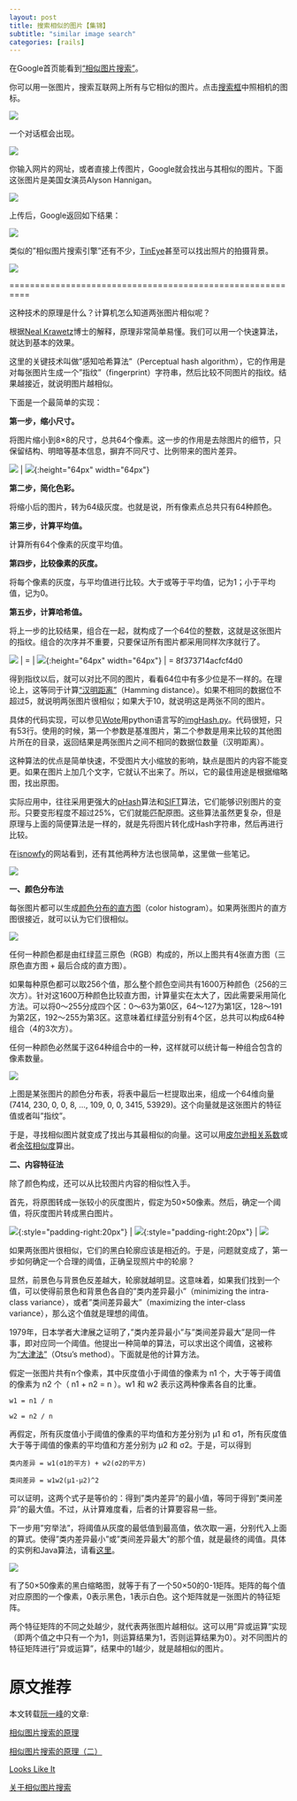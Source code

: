 ```yaml
---
layout: post
title: 搜索相似的图片【集锦】
subtitle: "similar image search"
categories: [rails]
---
```



在Google首页能看到[“相似图片搜索”](http://www.google.com/insidesearch/searchbyimage.html)。

你可以用一张图片，搜索互联网上所有与它相似的图片。点击[搜索框](http://images.google.com.hk/)中照相机的图标。

[![](http://image.beekka.com/blog/201107/bg2011072101.png)](http://images.google.com.hk/)

一个对话框会出现。

![](http://image.beekka.com/blog/201107/bg2011072102.png)

你输入网片的网址，或者直接上传图片，Google就会找出与其相似的图片。下面这张图片是美国女演员Alyson Hannigan。

![](http://image.beekka.com/blog/201107/bg2011072103.jpg)

上传后，Google返回如下结果：

![](http://image.beekka.com/blog/201107/bg2011072104.jpg)

类似的”相似图片搜索引擎”还有不少，[TinEye](http://www.tineye.com/)甚至可以找出照片的拍摄背景。

![](http://image.beekka.com/blog/201107/bg2011072105.jpg)

==========================================================

这种技术的原理是什么？计算机怎么知道两张图片相似呢？

根据[Neal Krawetz](http://www.hackerfactor.com/blog/index.php?/archives/432-Looks-Like-It.html)博士的解释，原理非常简单易懂。我们可以用一个快速算法，就达到基本的效果。

这里的关键技术叫做”感知哈希算法”（Perceptual hash algorithm），它的作用是对每张图片生成一个”指纹”（fingerprint）字符串，然后比较不同图片的指纹。结果越接近，就说明图片越相似。

下面是一个最简单的实现：

**第一步，缩小尺寸。**

将图片缩小到8×8的尺寸，总共64个像素。这一步的作用是去除图片的细节，只保留结构、明暗等基本信息，摒弃不同尺寸、比例带来的图片差异。  

![](http://image.beekka.com/blog/201107/bg2011072107.png)  |  ![](http://image.beekka.com/blog/201107/bg2011072107.png){:height="64px" width="64px"}

**第二步，简化色彩。**

将缩小后的图片，转为64级灰度。也就是说，所有像素点总共只有64种颜色。

**第三步，计算平均值。**

计算所有64个像素的灰度平均值。

**第四步，比较像素的灰度。**

将每个像素的灰度，与平均值进行比较。大于或等于平均值，记为1；小于平均值，记为0。

**第五步，计算哈希值。**

将上一步的比较结果，组合在一起，就构成了一个64位的整数，这就是这张图片的指纹。组合的次序并不重要，只要保证所有图片都采用同样次序就行了。

![](http://image.beekka.com/blog/201107/bg2011072109.png)  |  =  |  ![](http://image.beekka.com/blog/201107/bg2011072109.png){:height="64px" width="64px"}  |  = 8f373714acfcf4d0

得到指纹以后，就可以对比不同的图片，看看64位中有多少位是不一样的。在理论上，这等同于计算[“汉明距离”](http://zh.wikipedia.org/wiki/汉明距离)（Hamming distance）。如果不相同的数据位不超过5，就说明两张图片很相似；如果大于10，就说明这是两张不同的图片。

具体的代码实现，可以参见[Wote](http://www.reddit.com/r/programming/comments/hql8b/looks_like_it_for_the_last_few_months_i_have_had/c1xkcdd)用python语言写的[imgHash.py](http://www.ruanyifeng.com/blog/2011/07/imgHash.txt)。代码很短，只有53行。使用的时候，第一个参数是基准图片，第二个参数是用来比较的其他图片所在的目录，返回结果是两张图片之间不相同的数据位数量（汉明距离）。

这种算法的优点是简单快速，不受图片大小缩放的影响，缺点是图片的内容不能变更。如果在图片上加几个文字，它就认不出来了。所以，它的最佳用途是根据缩略图，找出原图。

实际应用中，往往采用更强大的[pHash](http://www.phash.org/)算法和[SIFT](http://en.wikipedia.org/wiki/Scale-invariant_feature_transform)算法，它们能够识别图片的变形。只要变形程度不超过25%，它们就能匹配原图。这些算法虽然更复杂，但是原理与上面的简便算法是一样的，就是先将图片转化成Hash字符串，然后再进行比较。

在[isnowfy](http://www.isnowfy.com/similar-image-search/)的网站看到，还有其他两种方法也很简单，这里做一些笔记。

![](http://image.beekka.com/blog/201303/bg2013033102.jpg)

**一、颜色分布法**

每张图片都可以生成[颜色分布的直方图](http://en.wikipedia.org/wiki/Color_histogram)（color histogram）。如果两张图片的直方图很接近，就可以认为它们很相似。

![](http://image.beekka.com/blog/201303/bg2013033103.jpg)

任何一种颜色都是由红绿蓝三原色（RGB）构成的，所以上图共有4张直方图（三原色直方图 + 最后合成的直方图）。

如果每种原色都可以取256个值，那么整个颜色空间共有1600万种颜色（256的三次方）。针对这1600万种颜色比较直方图，计算量实在太大了，因此需要采用简化方法。可以将0～255分成四个区：0～63为第0区，64～127为第1区，128～191为第2区，192～255为第3区。这意味着红绿蓝分别有4个区，总共可以构成64种组合（4的3次方）。

任何一种颜色必然属于这64种组合中的一种，这样就可以统计每一种组合包含的像素数量。

![](http://image.beekka.com/blog/201303/bg2013033105.png)

上图是某张图片的颜色分布表，将表中最后一栏提取出来，组成一个64维向量(7414, 230, 0, 0, 8, …, 109, 0, 0, 3415, 53929)。这个向量就是这张图片的特征值或者叫”指纹”。

于是，寻找相似图片就变成了找出与其最相似的向量。这可以用[皮尔逊相关系数](http://en.wikipedia.org/wiki/Pearson_product-moment_correlation_coefficient)或者[余弦相似度](http://www.ruanyifeng.com/blog/2013/03/cosine_similarity.html)算出。

**二、内容特征法**

除了颜色构成，还可以从比较图片内容的相似性入手。

首先，将原图转成一张较小的灰度图片，假定为50×50像素。然后，确定一个阈值，将灰度图片转成黑白图片。   

![](http://image.beekka.com/blog/201303/bg2013033106.jpg){:style="padding-right:20px"}  |  ![](http://image.beekka.com/blog/201303/bg2013033108.jpg){:style="padding-right:20px"}  |  ![](http://image.beekka.com/blog/201303/bg2013033107.png)


如果两张图片很相似，它们的黑白轮廓应该是相近的。于是，问题就变成了，第一步如何确定一个合理的阈值，正确呈现照片中的轮廓？

显然，前景色与背景色反差越大，轮廓就越明显。这意味着，如果我们找到一个值，可以使得前景色和背景色各自的”类内差异最小”（minimizing the intra-class variance），或者”类间差异最大”（maximizing the inter-class variance），那么这个值就是理想的阈值。

1979年，日本学者大津展之证明了，”类内差异最小”与”类间差异最大”是同一件事，即对应同一个阈值。他提出一种简单的算法，可以求出这个阈值，这被称为[“大津法”](http://en.wikipedia.org/wiki/Otsu)（Otsu’s method）。下面就是他的计算方法。

假定一张图片共有n个像素，其中灰度值小于阈值的像素为 n1 个，大于等于阈值的像素为 n2 个（ n1 + n2 = n ）。w1 和 w2 表示这两种像素各自的比重。

```
w1 = n1 / n

w2 = n2 / n
```

再假定，所有灰度值小于阈值的像素的平均值和方差分别为 μ1 和 σ1，所有灰度值大于等于阈值的像素的平均值和方差分别为 μ2 和 σ2。于是，可以得到

```
类内差异 = w1(σ1的平方) + w2(σ2的平方)

类间差异 = w1w2(μ1-μ2)^2
```


可以证明，这两个式子是等价的：得到”类内差异”的最小值，等同于得到”类间差异”的最大值。不过，从计算难度看，后者的计算要容易一些。

下一步用”穷举法”，将阈值从灰度的最低值到最高值，依次取一遍，分别代入上面的算式。使得”类内差异最小”或”类间差异最大”的那个值，就是最终的阈值。具体的实例和Java算法，请看[这里](http://www.labbookpages.co.uk/software/imgProc/otsuThreshold.html)。

![](http://image.beekka.com/blog/201303/bg2013033109.png)

有了50×50像素的黑白缩略图，就等于有了一个50×50的0-1矩阵。矩阵的每个值对应原图的一个像素，0表示黑色，1表示白色。这个矩阵就是一张图片的特征矩阵。

两个特征矩阵的不同之处越少，就代表两张图片越相似。这可以用”异或运算”实现（即两个值之中只有一个为1，则运算结果为1，否则运算结果为0）。对不同图片的特征矩阵进行”异或运算”，结果中的1越少，就是越相似的图片。

# 原文推荐

本文转载[阮一峰](http://www.ruanyifeng.com/home.html)的文章:

[相似图片搜索的原理](http://www.ruanyifeng.com/blog/2011/07/principle_of_similar_image_search.html)

[相似图片搜索的原理（二）](http://www.ruanyifeng.com/blog/2013/03/similar_image_search_part_ii.html)

[Looks Like It](http://www.hackerfactor.com/blog/index.php?/archives/432-Looks-Like-It.html)

[关于相似图片搜索](http://www.isnowfy.com/similar-image-search/)

